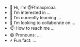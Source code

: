 - 👋 Hi, I’m @Ffmaxproaa
- 👀 I’m interested in ...
- 🌱 I’m currently learning ...
- 💞️ I’m looking to collaborate on ...
- 📫 How to reach me ...
- 😄 Pronouns: ...
- ⚡ Fun fact: ...

<!---
Ffmaxproaa/Ffmaxproaa is a ✨ special ✨ repository because its `README.md` (this file) appears on your GitHub profile.
You can click the Preview link to take a look at your changes.
--->
